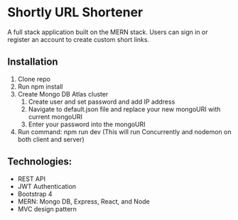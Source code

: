 # Shortly URL Shortener

A full stack application built on the MERN stack. Users can sign in or register an account to create custom short links.

## Installation

1. Clone repo
2. Run npm install
3. Create Mongo DB Atlas cluster
   1. Create user and set password and add IP address
   2. Navigate to default.json file and replace your new mongoURI with current mongoURI
   3. Enter your password into the mongoURI
4. Run command: npm run dev (This will run Concurrently and nodemon on both client and server)

## Technologies:

- REST API
- JWT Authentication
- Bootstrap 4
- MERN: Mongo DB, Express, React, and Node
- MVC design pattern

